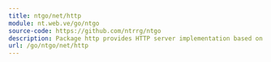 ```yaml
---
title: ntgo/net/http
module: nt.web.ve/go/ntgo
source-code: https://github.com/ntrrg/ntgo
description: Package http provides HTTP server implementation based on http package from the stdlib.
url: /go/ntgo/net/http
---
```


